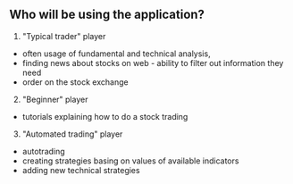 ## Who will be using the application?
1. "Typical trader" player
- often usage of fundamental and technical analysis,
- finding news about stocks on web - ability to filter out information they need
- order on the stock exchange

2. "Beginner" player
- tutorials explaining how to do a stock trading

3. "Automated trading" player
- autotrading
- creating strategies basing on values of available indicators
- adding new technical strategies
